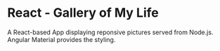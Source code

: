 # React - Gallery of My Life

A React-based App displaying reponsive pictures served from Node.js. Angular Material provides the styling.
